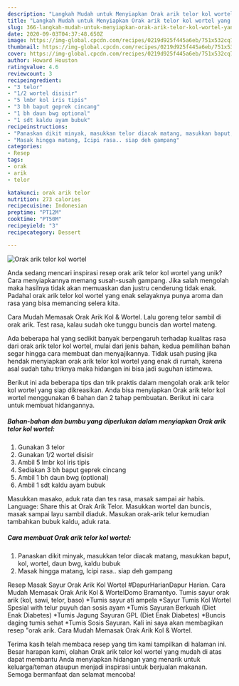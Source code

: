 ```yaml
---
description: "Langkah Mudah untuk Menyiapkan Orak arik telor kol wortel yang Enak"
title: "Langkah Mudah untuk Menyiapkan Orak arik telor kol wortel yang Enak"
slug: 366-langkah-mudah-untuk-menyiapkan-orak-arik-telor-kol-wortel-yang-enak
date: 2020-09-03T04:37:48.650Z
image: https://img-global.cpcdn.com/recipes/0219d925f445a6eb/751x532cq70/orak-arik-telor-kol-wortel-foto-resep-utama.jpg
thumbnail: https://img-global.cpcdn.com/recipes/0219d925f445a6eb/751x532cq70/orak-arik-telor-kol-wortel-foto-resep-utama.jpg
cover: https://img-global.cpcdn.com/recipes/0219d925f445a6eb/751x532cq70/orak-arik-telor-kol-wortel-foto-resep-utama.jpg
author: Howard Houston
ratingvalue: 4.6
reviewcount: 3
recipeingredient:
- "3 telor"
- "1/2 wortel disisir"
- "5 lmbr kol iris tipis"
- "3 bh baput geprek cincang"
- "1 bh daun bwg optional"
- "1 sdt kaldu ayam bubuk"
recipeinstructions:
- "Panaskan dikit minyak, masukkan telor diacak matang, masukkan baput, kol, wortel, daun bwg, kaldu bubuk"
- "Masak hingga matang, Icipi rasa.. siap deh gampang"
categories:
- Resep
tags:
- orak
- arik
- telor

katakunci: orak arik telor 
nutrition: 273 calories
recipecuisine: Indonesian
preptime: "PT12M"
cooktime: "PT50M"
recipeyield: "3"
recipecategory: Dessert

---
```



![Orak arik telor kol wortel](https://img-global.cpcdn.com/recipes/0219d925f445a6eb/751x532cq70/orak-arik-telor-kol-wortel-foto-resep-utama.jpg)

Anda sedang mencari inspirasi resep orak arik telor kol wortel yang unik? Cara menyiapkannya memang susah-susah gampang. Jika salah mengolah maka hasilnya tidak akan memuaskan dan justru cenderung tidak enak. Padahal orak arik telor kol wortel yang enak selayaknya punya aroma dan rasa yang bisa memancing selera kita.

Cara Mudah Memasak Orak Arik Kol &amp; Wortel. Lalu goreng telor sambil di orak arik. Test rasa, kalau sudah oke tunggu buncis dan wortel mateng.

Ada beberapa hal yang sedikit banyak berpengaruh terhadap kualitas rasa dari orak arik telor kol wortel, mulai dari jenis bahan, kedua pemilihan bahan segar hingga cara membuat dan menyajikannya. Tidak usah pusing jika hendak menyiapkan orak arik telor kol wortel yang enak di rumah, karena asal sudah tahu triknya maka hidangan ini bisa jadi suguhan istimewa.


Berikut ini ada beberapa tips dan trik praktis dalam mengolah orak arik telor kol wortel yang siap dikreasikan. Anda bisa menyiapkan Orak arik telor kol wortel menggunakan 6 bahan dan 2 tahap pembuatan. Berikut ini cara untuk membuat hidangannya.

<!--inarticleads1-->

##### Bahan-bahan dan bumbu yang diperlukan dalam menyiapkan Orak arik telor kol wortel:

1. Gunakan 3 telor
1. Gunakan 1/2 wortel disisir
1. Ambil 5 lmbr kol iris tipis
1. Sediakan 3 bh baput geprek cincang
1. Ambil 1 bh daun bwg (optional)
1. Ambil 1 sdt kaldu ayam bubuk


Masukkan masako, aduk rata dan tes rasa, masak sampai air habis. Language: Share this at Orak Arik Telor. Masukkan wortel dan buncis, masak sampai layu sambil diaduk. Masukan orak-arik telur kemudian tambahkan bubuk kaldu, aduk rata. 

<!--inarticleads2-->

##### Cara membuat Orak arik telor kol wortel:

1. Panaskan dikit minyak, masukkan telor diacak matang, masukkan baput, kol, wortel, daun bwg, kaldu bubuk
1. Masak hingga matang, Icipi rasa.. siap deh gampang


Resep Masak Sayur Orak Arik Kol Wortel #DapurHarianDapur Harian. Cara Mudah Memasak Orak Arik Kol &amp; WortelDomo Bramantyo. Tumis sayur orak arik (kol, sawi, telor, baso) *Tumis sayur ati ampela *Sayur Tumis Kol Wortel Spesial with telur puyuh dan sosis ayam *Tumis Sayuran Berkuah (Diet Enak Diabetes) *Tumis Jagung Sayuran GPL (Diet Enak Diabetes) *Buncis daging tumis sehat *Tumis Sosis Sayuran. Kali ini saya akan membagikan resep &#34;orak arik. Cara Mudah Memasak Orak Arik Kol &amp; Wortel. 

Terima kasih telah membaca resep yang tim kami tampilkan di halaman ini. Besar harapan kami, olahan Orak arik telor kol wortel yang mudah di atas dapat membantu Anda menyiapkan hidangan yang menarik untuk keluarga/teman ataupun menjadi inspirasi untuk berjualan makanan. Semoga bermanfaat dan selamat mencoba!
